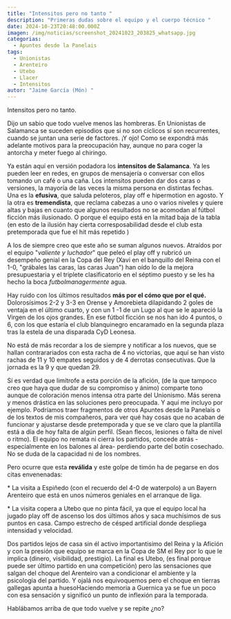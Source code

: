 ```yaml
---
title: "Intensitos pero no tanto "
description: "Primeras dudas sobre el equipo y el cuerpo técnico "
date: 2024-10-23T20:48:00.000Z
imagen: /img/noticias/screenshot_20241023_203825_whatsapp.jpg
categorias:
  - Apuntes desde la Panelais
tags:
  - Unionistas
  - Arenteiro
  - Utebo
  - Llacer
  - Intensitos
autor: "Jaime García (Món) "
---
```

Intensitos pero no tanto. 

Dijo un sabio que todo vuelve menos las hombreras. En Unionistas de Salamanca se suceden episodios que si no son cíclicos sí son recurrentes, cuando se juntan una serie de factores. ¡Y ojo! Como se expondrá más adelante motivos para la preocupación hay, aunque no para coger la antorcha y meter fuego al chiringo. 

Ya están aquí en versión podadora los **intensitos de Salamanca**. Ya les pueden leer en redes, en grupos de mensajería o conversar con ellos tomando un café o una caña. Los intensitos pueden dar dos caras o versiones, la mayoría de las veces la misma persona en distintas fechas. Una es la **efusiva**, que saluda peloteros, play off e hipermotion en agosto. Y la otra es **tremendista**, que reclama cabezas a uno o varios niveles y quiere altas y bajas en cuanto que algunos resultados no se acomodan al fútbol ficción más ilusionado. O porque el equipo está en la mitad baja de la tabla (en esto de la ilusión hay cierta corresposabilidad desde el club esta pretemporada que fue el hit más repetido ) 

A los de siempre creo que este año se suman algunos nuevos. Atraídos por el equipo "*valiente y luchador*" que peleó el play off y rubricó un desempeño genial en la Copa del Rey (Xavi en el banquillo del Reina con el 1-0, "grábales las caras, las caras Juan") han oído lo de la mejora presupuestaria y el triplete clasificatorio en el séptimo puesto y se les ha hecho la boca *futbolmanagermente* agua. 

Hay ruido con los últimos resultados **más por el cómo que por el qué.** Dolorosísimos 2-2 y 3-3 en Orense y Amorebieta dilapidando 2 goles de ventaja en el último cuarto, y con un 1 -1 de un Lugo al que se le apareció la Virgen de los ojos grandes. En ese fútbol ficción se nos han ido 4 puntos, o 6, con los que estaría el club blanquinegro encaramado en la segunda plaza tras la estela de una disparada CyD Leonesa.

No está de más recordar a los de siempre y notificar a los nuevos, que se hallan contrarariados con esta racha de 4 no victorias,  que aquí se han visto rachas de 11 y 10 empates seguidos y de 4 derrotas consecutivas. Que la jornada es la 9 y que quedan 29.

Sí es verdad que limítrofe a esta porción de la afición, (de la que tampoco creo que haya que dudar de su compromiso y ánimo) comparte tono aunque de coloración menos intensa otra parte del Unionismo. Más serena y menos drástica en las soluciones pero preocupada. Y aquí me incluyo por ejemplo. Podríamos traer fragmentos de otros Apuntes desde la Panelais o de los textos de mis compañeros, para ver qué hay cosas que no acaban de funcionar y ajustarse desde pretemporada y que se ve claro que la plantilla está a día de hoy  falta de algún perfil. (Sean flecos, lesiones o falta de nivel o ritmo). El equipo no remata ni cierra los partidos, concede atrás -especialmente en los balones al área- perdiendo parte del botín cosechado. No se duda de la capacidad ni de los nombres.  

Pero ocurre que esta **reválida** y este golpe de timón ha de pegarse en dos citas envenenadas: 

\* La visita a Espiñedo (con el recuerdo del 4-0 de waterpolo) a un Bayern Arenteiro que está en unos números geniales en el arranque de liga.

\* La visita copera a Utebo que no pinta fácil, ya que el equipo local ha jugado play off de ascenso los dos últimos años y saca muchísimos de sus puntos en casa. Campo estrecho de césped artificial donde despliega intensidad y velocidad. 

Dos partidos lejos de casa sin él activo importantisimo del Reina y la Afición y con la presión que equipo se marca en la Copa de SM el Rey  por lo que le implica (dinero, visibilidad, prestigio). La final es Utebo, (es final porque puede ser último partido en una competición) pero las sensaciones que salgan del choque del Arenteiro van a condicionar el ambiente y la psicología del partido. Y ojalá nos equivoquemos pero el choque en tierras gallegas apunta a huesoHaciendo memoria a Guernica ya se fue un poco con esa sensación y significó un punto de inflexión para la temporada.

Hablábamos arriba de que todo vuelve y se repite ¿no?
